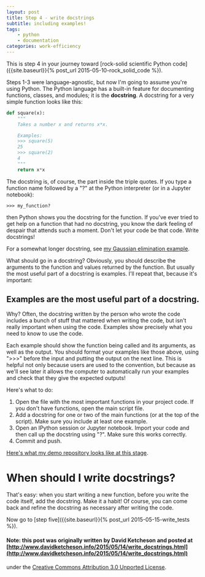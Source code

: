 ```yaml
---
layout: post
title: Step 4 - write docstrings
subtitle: including examples!
tags:
    - python
    - documentation
categories: work-efficiency
---
```


This is step 4 in your journey toward [rock-solid scientific Python code]({{site.baseurl}}{% post_url 2015-05-10-rock_solid_code %}).

Steps 1-3 were language-agnostic, but now I'm going to assume you're using
Python.  The Python language has a built-in feature for documenting functions,
classes, and modules; it is the **docstring**.  A docstring for a very simple
function looks like this:

``` python
def square(x):
    """
    Takes a number x and returns x*x.

    Examples:
    >>> square(5)
    25
    >>> square(2)
    4
    """
    return x*x
```

The docstring is, of course, the part inside the triple quotes.  If you type a function name followed by a "?" at the Python interpreter (or in a Jupyter notebook):

    >>> my_function?

then Python shows you the docstring for the function.  If you've ever tried to get help on a function that had no docstring, you know the dark feeling of despair that attends such a moment.  Don't let your code be that code.  Write docstrings!

For a somewhat longer docstring, see [my Gaussian elimination example](https://github.com/ketch/rock-solid-code-demo/blob/master/factor.py).  

What should go in a docstring?  Obviously, you should describe the arguments to the function and values returned by the function.  But usually the most useful part of a docstring is examples.  I'll repeat that, because it's important:

## Examples are the most useful part of a docstring.

Why?  Often, the docstring written by the person who wrote the code includes a bunch of stuff that mattered  when writing the code, but isn't really important when using the code.  Examples show precisely what you need to know to use the code.

Each example should show the function being called and its arguments, as well as the output.  You should format your examples like those above, using ">>>" before the input and putting the output on the next line.  This is helpful not only because users are used to the convention, but because as we'll see later it allows the computer to automatically run your examples and check that they give the expected outputs!

Here's what to do:

1. Open the file with the most important functions in your project code.  If you don't have functions, open the main script file.
2. Add a docstring for one or two of the main functions (or at the top of the script).  Make sure you include at least one example.
3. Open an IPython session or Jupyter notebook.  Import your code and then call up the docstring using "?".  Make sure this works correctly.
4. Commit and push.

[Here's what my demo repository looks like at this stage](https://github.com/ketch/rock-solid-code-demo/blob/3784b04109b2ca92633a788cc02562898064282c/factor.py).

# When should I write docstrings?

That's easy: when you start writing a new function, before you write the code itself, add the docstring.  Make it a habit!  Of course, you can come back and refine the docstring as necessary after writing the code.

Now go to [step five]({{site.baseurl}}{% post_url 2015-05-15-write_tests %}).

#### Note: this post was originally written by David Ketcheson and posted at [http://www.davidketcheson.info/2015/05/14/write_docstrings.html](http://www.davidketcheson.info/2015/05/14/write_docstrings.html)
under the [Creative Commons Attribution 3.0 Unported License](http://creativecommons.org/licenses/by/3.0/deed.en_US).
